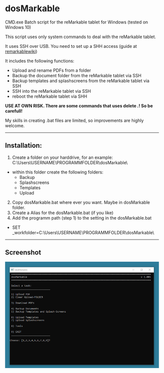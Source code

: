 # dosMarkable
CMD.exe Batch script for the reMarkable tablet for Windows (tested on Windows 10)

This script uses only system commands to deal with the reMarkable tablet.

It uses SSH over USB. You need to set up a SHH access (guide at [remarkablewiki](https://remarkablewiki.com/tech/ssh))

It includes the following functions:
- Upload and rename PDFs from a folder
- Backup the document folder from the reMarkable tablet via SSH
- Backup templates and splashscreens from the reMarkable tablet via SSH
- SSH into the reMarkable tablet via SSH
- reboot the reMarkable tablet via SHH

**USE AT OWN RISK. There are some commands that uses delete *.*! So be carefull!**

My skills in creating .bat files are limited, so improvements are highly welcome.

---
## Installation:

1) Create a folder on your harddrive, for an example: C:\Users\USERNAME\PROGRAMMFOLDER\dosMarkable\
- within this folder create the following folders:
  - Backup
  - Splashscreens
  - Templates
  - Upload
2) Copy dosMarkable.bat where ever you want. Maybe in dosMarkable folder.
3) Create a Alias for the dosMarkable.bat (if you like)
4) Add the programm path (step 1) to the setting in the dosMarkable.bat
- SET _workfolder=C:\Users\USERNAME\PROGRAMMFOLDER\dosMarkable\

---
## Screenshot
![Screenshot](screenshot.jpg)

